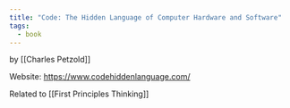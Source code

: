 ```yaml
---
title: "Code: The Hidden Language of Computer Hardware and Software"
tags:
  - book
---
```

by [[Charles Petzold]]

Website: https://www.codehiddenlanguage.com/

Related to [[First Principles Thinking]]